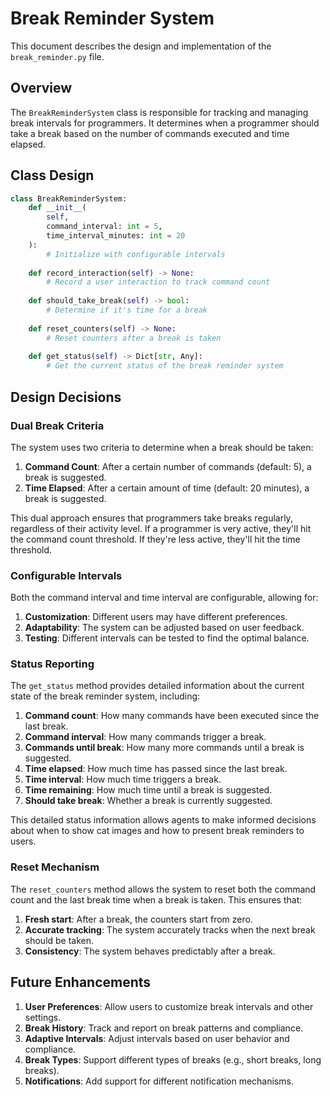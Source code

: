 # Break Reminder System

This document describes the design and implementation of the `break_reminder.py` file.

## Overview

The `BreakReminderSystem` class is responsible for tracking and managing break intervals for programmers. It determines when a programmer should take a break based on the number of commands executed and time elapsed.

## Class Design

```python
class BreakReminderSystem:
    def __init__(
        self,
        command_interval: int = 5,
        time_interval_minutes: int = 20
    ):
        # Initialize with configurable intervals
    
    def record_interaction(self) -> None:
        # Record a user interaction to track command count
    
    def should_take_break(self) -> bool:
        # Determine if it's time for a break
    
    def reset_counters(self) -> None:
        # Reset counters after a break is taken
    
    def get_status(self) -> Dict[str, Any]:
        # Get the current status of the break reminder system
```

## Design Decisions

### Dual Break Criteria

The system uses two criteria to determine when a break should be taken:

1. **Command Count**: After a certain number of commands (default: 5), a break is suggested.
2. **Time Elapsed**: After a certain amount of time (default: 20 minutes), a break is suggested.

This dual approach ensures that programmers take breaks regularly, regardless of their activity level. If a programmer is very active, they'll hit the command count threshold. If they're less active, they'll hit the time threshold.

### Configurable Intervals

Both the command interval and time interval are configurable, allowing for:

1. **Customization**: Different users may have different preferences.
2. **Adaptability**: The system can be adjusted based on user feedback.
3. **Testing**: Different intervals can be tested to find the optimal balance.

### Status Reporting

The `get_status` method provides detailed information about the current state of the break reminder system, including:

1. **Command count**: How many commands have been executed since the last break.
2. **Command interval**: How many commands trigger a break.
3. **Commands until break**: How many more commands until a break is suggested.
4. **Time elapsed**: How much time has passed since the last break.
5. **Time interval**: How much time triggers a break.
6. **Time remaining**: How much time until a break is suggested.
7. **Should take break**: Whether a break is currently suggested.

This detailed status information allows agents to make informed decisions about when to show cat images and how to present break reminders to users.

### Reset Mechanism

The `reset_counters` method allows the system to reset both the command count and the last break time when a break is taken. This ensures that:

1. **Fresh start**: After a break, the counters start from zero.
2. **Accurate tracking**: The system accurately tracks when the next break should be taken.
3. **Consistency**: The system behaves predictably after a break.

## Future Enhancements

1. **User Preferences**: Allow users to customize break intervals and other settings.
2. **Break History**: Track and report on break patterns and compliance.
3. **Adaptive Intervals**: Adjust intervals based on user behavior and compliance.
4. **Break Types**: Support different types of breaks (e.g., short breaks, long breaks).
5. **Notifications**: Add support for different notification mechanisms.
